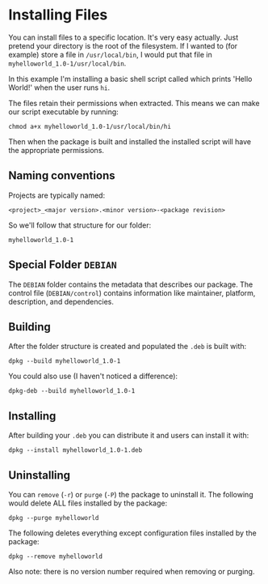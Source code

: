 # Installing Files

You can install files to a specific location. It's very easy actually.
Just pretend your directory is the root of the filesystem. If I wanted
to (for example) store a file in `/usr/local/bin`, I would put that file
in `myhelloworld_1.0-1/usr/local/bin`. 

In this example I'm installing a basic shell script called which prints
'Hello World!' when the user runs `hi`.

The files retain their permissions when extracted. This means we can
make our script executable by running:

	chmod a+x myhelloworld_1.0-1/usr/local/bin/hi

Then when the package is built and installed the installed script
will have the appropriate permissions.

## Naming conventions

Projects are typically named:

	<project>_<major version>.<minor version>-<package revision>

So we'll follow that structure for our folder:

	myhelloworld_1.0-1

## Special Folder `DEBIAN`

The `DEBIAN` folder contains the metadata that describes our package.
The control file (`DEBIAN/control`) contains information like maintainer,
platform, description, and dependencies.

## Building

After the folder structure is created and populated the `.deb` is built
with:

	dpkg --build myhelloworld_1.0-1

You could also use (I haven't noticed a difference):

	dpkg-deb --build myhelloworld_1.0-1

## Installing

After building your `.deb` you can distribute it and users can install it
with:

	dpkg --install myhelloworld_1.0-1.deb

## Uninstalling

You can `remove` (`-r`) or `purge` (`-P`) the package to uninstall it.
The following would delete ALL files installed by the package:

	dpkg --purge myhelloworld

The following deletes everything except configuration files installed
by the package:

	dpkg --remove myhelloworld

Also note: there is no version number required when removing or purging.
